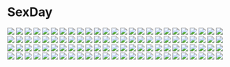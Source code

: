 # SexDay
![](https://konachan.com/image/2ca4b4beca39bc4bddfcdff3f788b357/Konachan.com%20-%2012812%20andou_mahoro%20mahoromatic.jpg)
![](https://konachan.com/image/69e8c31f45166d9978a84fbf80e1a29c/Konachan.com%20-%20201103%20animal_ears%20aqua_eyes%20breasts%20elbow_gloves%20gloves%20long_hair%20lu%27%27%20panties%20tattoo%20thighhighs%20topless%20underwear%20white_hair%20zhanjian_shaonu.jpg)
![](https://konachan.com/jpeg/1b3d6a0765e8ac7b1c886fe458d6b297/Konachan.com%20-%20248574%20blush%20breasts%20gray_hair%20green_eyes%20konpaku_youmu%20myon%20no_bra%20nori_tamago%20open_shirt%20short_hair%20touhou.jpg)
![](https://konachan.com/image/8014f3fef13dce316c1b6420bf18c5a6/Konachan.com%20-%20200558%20ass%20bath%20bathtub%20blonde_hair%20blue_eyes%20blush%20breasts%20brown_hair%20bubbles%20cleavage%20cropped%20metroid%20navel%20nintendo%20rosalina%20samus_aran%20water%20wink%20yuri.jpg)
![](https://konachan.com/image/4420a03098a3cefe5e0ae18b2998bdf8/Konachan.com%20-%20196428%20blue_hair%20boots%20fire%20hat%20hinanawi_tenshi%20red_eyes%20skirt%20sword%20touhou%20umigarasu_%28kitsune1963%29%20weapon.jpg)
![](https://konachan.com/image/9779432ae11df045d25d3cb4e0bd15cc/Konachan.com%20-%20165235%20cape%20cotta%20moon%20night%20petals%20ruby_rose%20rwby%20scythe%20weapon.jpg)
![](https://konachan.com/image/1237a30973cba8927a55553a3650a174/Konachan.com%20-%2081048%20alice_margatroid%20chibi%20doll%20eyepatch%20group%20guitar%20hat%20instrument%20kirisame_marisa%20patchouli_knowledge%20sanntouhei%20shanghai_doll%20tagme%20touhou%20witch.jpg)
![](https://konachan.com/image/b86e0da3081df2136bce9b1e30f6fb01/Konachan.com%20-%20103589%20alice_in_wonderland%20alice_%28wonderland%29%20animal%20blonde_hair%20blue_eyes%20bunny%20candy%20dress%20flowers%20lollipop%20red_eyes.jpg)
![](https://konachan.com/image/604eae0586b5640967e81545c05b2374/Konachan.com%20-%2025289%20kasugano_midori%20midori_no_hibi.jpeg)
![](https://konachan.com/image/894197c22b89306540eb07148b289781/Konachan.com%20-%207258%20gagraphic%20hirokawa_tomo%20logo%20male%20watermark.jpg)
![](https://konachan.com/jpeg/144243291f0ae7721d3650ead6c18370/Konachan.com%20-%2075195%20blue_eyes%20blue_hair%20bow%20butterfly%20chibi%20cirno%20fairy%20sleeping%20touhou%20white.jpg)
![](https://konachan.com/image/3ca37cfa9978a42d49973fdb888d1ab4/Konachan.com%20-%2011813%20tagme.jpg)
![](https://konachan.com/image/99677c163917f535f2ff9f7a41685f55/Konachan.com%20-%2033278%20nishimata_aoi%20ribbons%20under_the_innocent_sky%20wings.jpg)
![](https://konachan.com/image/e8ac930456f813d4c62b7ebae3cb9b43/Konachan.com%20-%2040939%20mai-hime%20miyu_greer.jpg)
![](https://konachan.com/jpeg/770ad9242523746055df3d81545ff1a3/Konachan.com%20-%208775%20akaneiro_no_palette%20autumn%20canvas2_niji_iro_no_sketch%20housen_elis%20nanao_naru.jpg)
![](https://konachan.com/image/17b886c06be323442982566737ba08ee/Konachan.com%20-%20141427%20blue_eyes%20d_chara_mail%20green_hair%20jpeg_artifacts%20minatsuki_arumi%20twintails.jpg)
![](https://konachan.com/jpeg/8715bae49ce30da9054fb10415c0ba77/Konachan.com%20-%2069421%20amakura%20game_cg%20glasses%20id_-rebirth_session-%20panties%20root_nuko%20saionji_kyouko%20skirt%20underwear%20upskirt.jpg)
![](https://konachan.com/image/4648204d2b0018186909d1b44eabd6d8/Konachan.com%20-%2079073%20animal%20bird%20blonde_hair%20original%20purple_eyes%20swimsuit%20tairano_juuichi.jpg)
![](https://konachan.com/image/3565655050dc5d33a10d806595968f70/Konachan.com%20-%20299329%20brown_eyes%20brown_hair%20building%20hankachi_%28okayama012%29%20hat%20hatoba_tsugu%20hatoba_tsugu_%28channel%29%20scenic%20shirt%20short_hair%20skirt%20stockings.jpg)
![](https://konachan.com/jpeg/bc2e834c2c0295c537b5673c8ba145b9/Konachan.com%20-%2095877%20blue_eyes%20blue_hair%20hat%20kawashiro_nitori%20minazuki_isami%20touhou.jpg)
![](https://konachan.com/image/fe6d085e30145a42c7cb761f912c92d2/Konachan.com%20-%20177125%20blush%20flat_chest%20hoshimiya_kate%20kannazuki_genshi%20loli%20navel%20sekai_seifuku%3A_bouryaku_no_zvezda.jpg)
![](https://konachan.com/image/3bc6516f9bca6cf2e2d43030a72810ed/Konachan.com%20-%2080680%203d%20hachune_miku%20vocaloid.jpg)
![](https://konachan.com/jpeg/4f33fafa0be5647529358ec638bdb68a/Konachan.com%20-%20215038%20boots%20building%20city%20gloves%20goggles%20motorcycle%20segamark%20shorts%20signed%20thighhighs%20twintails.jpg)
![](https://konachan.com/jpeg/46dc752ef168043d2d645fc8e561dd13/Konachan.com%20-%20263136%20aliasing%20all_male%20animal%20aqua_eyes%20blonde_hair%20gloves%20hat%20link_%28zelda%29%20male%20pointed_ears%20short_hair%20sketch%20suimya%20sword%20the_legend_of_zelda%20weapon.jpg)
![](https://konachan.com/jpeg/4b2b1b3e27628bb268f62f8d810a166e/Konachan.com%20-%20147910%20breast_hold%20breasts%20censored%20fingering%20game_cg%20nipples%20nopan%20open_shirt%20pink_hair%20pussy%20rooftop%20sayori%20short_hair%20spread_legs%20staffing%20thighhighs.jpg)
![](https://konachan.com/image/674d69ee6df739d59c568f4a3865b7e8/Konachan.com%20-%20160378%20bed%20blue_eyes%20bra%20gray_hair%20hong_%28white_spider%29%20izayoi_sakuya%20panties%20touhou%20underwear.jpg)
![](https://konachan.com/jpeg/194397aa5efba29262837fd90fde62dc/Konachan.com%20-%20296674%20banishment%20clouds%20dress%20original%20scenic%20signed%20summer%20summer_dress%20sunset%20water.jpg)
![](https://konachan.com/image/a44025b30046c99b9d5ba420c027063e/Konachan.com%20-%2027664%20blue_eyes%20brown_hair%20neon_genesis_evangelion%20soryu_asuka_langley%20swimsuit.jpg)
![](https://konachan.com/jpeg/65e3d1633399e0299dd8d1547af4f5c8/Konachan.com%20-%20242443%20anibache%20blue_hair%20feathers%20long_hair%20love_live%21_school_idol_project%20love_live%21_sunshine%21%21%20magic%20purple_eyes%20school_uniform%20tie%20tsushima_yoshiko.jpg)
![](https://konachan.com/image/3b9d584cf21c4601408677724f328d11/Konachan.com%20-%20158922%20book%20madcocoon%20paper%20patchouli_knowledge%20touhou.jpg)
![](https://konachan.com/image/803525e6c1d3223ccb640f1942b85471/Konachan.com%20-%2041087%20kanon%20sky%20tagme%20tsukimiya_ayu.jpg)
![](https://konachan.com/jpeg/2b7707be9c9a9dda6b28009e7bef1b3f/Konachan.com%20-%20139143%20bikini%20blush%20breast_hold%20breasts%20game_cg%20kasugano_akuru%20kotori_yuukei%20nipples%20pool%20sasaoka_kiki%20shindou_rei%20swimsuit%20toono_hinako%20topless%20water.jpg)
![](https://konachan.com/image/320f16e022cdccb7ac08435ae91bf7f0/Konachan.com%20-%2032932%20blue_eyes%20blue_hair%20boots%20clouds%20drink%20food%20fruit%20group%20kaito%20leek%20long_hair%20male%20meiko%20panties%20popsicle%20scarf%20sky%20tie%20underwear%20vocaloid%20wink.jpg)
![](https://konachan.com/jpeg/7ee98f302b283c4a340c93fca40aa5d4/Konachan.com%20-%20274216%20animal_ears%20azur_lane%20black_hair%20blush%20breast_hold%20breasts%20foxgirl%20long_hair%20naked_shirt%20no_bra%20nopan%20open_shirt%20shirt%20thighhighs%20yellow_eyes.jpg)
![](https://konachan.com/image/7ab05618eacb52333f5628106aa5b33a/Konachan.com%20-%2018939%20ayanami_rei%20black%20blue_hair%20bodysuit%20nakayohi_mogudan%20neon_genesis_evangelion%20red_eyes%20short_hair%20skintight%20vector%20yukinobu_azumi.jpg)
![](https://konachan.com/image/2226a496360b162b43ff68abbd2d2735/Konachan.com%20-%20143347%20another%20black_hair%20eyepatch%20misaki_mei%20school_uniform%20short_hair%20tagme_%28artist%29.jpg)
![](https://konachan.com/image/9a11c65f48658d4ea97d5fed47edc6e9/Konachan.com%20-%2039678%20dragonaut.jpg)
![](https://konachan.com/image/179ebbc7bf4715b431f33252a116dbcd/Konachan.com%20-%20287807%20black_hair%20blue_eyes%20clouds%20corset%20dress%20gloves%20gothic%20group%20hoodie%20long_hair%20pantyhose%20pauld%20petals%20ruby_rose%20rwby%20scythe%20shorts%20sky%20water%20weapon.jpg)
![](https://konachan.com/jpeg/fdf1550960a0cd5ca90e0f9fd7d6c410/Konachan.com%20-%20211754%20barefoot%20blue_eyes%20blue_hair%20breasts%20cleavage%20erect_nipples%20gakusen_toshi_asterisk%20long_hair%20sideboob%20toudou_kirin%20yuuki_hagure.jpg)
![](https://konachan.com/jpeg/aeb6d711d7369e51ffdb30f26cf50c5b/Konachan.com%20-%20199649%20asou_fumi%20baseson%20breast_grab%20breasts%20brown_eyes%20brown_hair%20cross%20game_cg%20kimihane%20long_hair%20mtu%20nipples%20no_bra%20pantyhose%20short_hair%20skirt%20yuri.jpg)
![](https://konachan.com/image/43850bc14479c460e3fced19e3b89a3b/Konachan.com%20-%2029732%20aquaplus%20himeyuri_ruri%20himeyuri_sango%20kawata_hisashi%20komaki_manaka%20kousaka_tamaki%20kusakabe_yuki%20leaf%20sasamori_karin%20to_heart%20to_heart_2%20tonami_yuma.jpg)
![](https://konachan.com/image/fb3639b3995fc7d072e8cf8c1898628a/Konachan.com%20-%2054960%20blonde_hair%20chaos%3Bhead%20long_hair%20nishijou_nanami%20pink_hair%20sakihata_rimi%20school_uniform%20skirt%20thighhighs.jpg)
![](https://konachan.com/image/114f8bf0f37aa160a034a47332c6bc79/Konachan.com%20-%2063128%20tagme.jpg)
![](https://konachan.com/jpeg/8841889aefd43658c878247c5504072d/Konachan.com%20-%20128038%202girls%20aihara_kaori%20cosplay%20flowers%20hat%20japanese_clothes%20momo_bako%20original%20parody%20rojiko%20senbon-zakura_%28vocaloid%29%20thighhighs.jpg)
![](https://konachan.com/image/182da0b27994fdd82455cde969c0445c/Konachan.com%20-%2018914%20sakai_yuuji%20shakugan_no_shana%20yoshida_kazumi.jpg)
![](https://konachan.com/jpeg/05d39815f89b93c6458d032eb2826944/Konachan.com%20-%20125827%20mawaru_penguindrum%20white.jpg)
![](https://konachan.com/image/a5be6c23074135a9f977c1e24043cf7c/Konachan.com%20-%207695%20nijiiro_zakura%20purple%20tagme.jpg)
![](https://konachan.com/jpeg/74fa24c20bd37e9044e0b07c289e924c/Konachan.com%20-%20238076%20blue_eyes%20enkidu%20fate_grand_order%20fate_%28series%29%20flowers%20green_eyes%20green_hair%20long_hair%20tagme_%28artist%29.jpg)
![](https://konachan.com/jpeg/be134873e006e257a94ab7f4a2929c55/Konachan.com%20-%20246102%20all_male%20anthropomorphism%20group%20male%20tagme%20tagme_%28character%29%20t_k_g%20touken_ranbu.jpg)
![](https://konachan.com/jpeg/e15ca81561c317f22513ee7cfa04057d/Konachan.com%20-%20238266%20aqua_eyes%20blonde_hair%20blush%20boku_to_koi_suru_ponkotsu_akuma%20breasts%20feathers%20fujima_emiri%20long_hair%20navel%20nipples%20nude%20sayori%20scan%20smile%20wings%20wink.jpg)
![](https://konachan.com/jpeg/20f2c184b89fdc2c0a15f4e7404cf4eb/Konachan.com%20-%20226188%20belle%20fue%20game_cg%20katahane.jpg)
![](https://konachan.com/image/46c732d472f19040f6255c7b920cbd0b/Konachan.com%20-%2054506%20bakemonogatari%20hachikuji_mayoi%20loli%20monogatari_%28series%29.jpg)
![](https://konachan.com/jpeg/cdd9888393a6214031d6e338337c52d1/Konachan.com%20-%20303690%20animal_ears%20flowers%20lolita_fashion%20original%20umi_no_mizu.jpg)
![](https://konachan.com/jpeg/efd42b3f6ea80f558b26885fc9125a48/Konachan.com%20-%20209435%20green_eyes%20long_hair%20pink_hair%20ponytail%20ribbons%20shione_lt%20shirt%20skirt%20toudou_charo%20utau.jpg)
![](https://konachan.com/image/2dab89a22fa4785c8c38fc1fd3d2ef32/Konachan.com%20-%2091190%20all_male%20clouds%20grass%20kenji_gonzales%20male%20original%20tree.jpg)
![](https://konachan.com/image/369e99152a3bf2252b88380217766164/Konachan.com%20-%2085996%20game_cg%20hasekura_airi%20jpeg_artifacts%20kick%20misaki_kurehito%20panties%20school_uniform%20skirt%20spread_legs%20trumple%20underwear%20upskirt.jpg)
![](https://konachan.com/image/afcf680c1dbba3b5c6a63321d76701a6/Konachan.com%20-%20195653%20anthropomorphism%20brown_hair%20drink%20kantai_collection%20kongou_%28kancolle%29%20thighhighs%20yasai_%28artist%29.jpg)
![](https://konachan.com/image/af180194b49716f4ea3f0ec5143ab330/Konachan.com%20-%20173374%20animal_ears%20anthropomorphism%20blue_eyes%20blush%20firefox%20foxgirl%20jpeg_artifacts%20nopan%20orange_hair%20piro_%28artist%29%20pubic_hair%20pussy%20tail%20watermark%20wink.jpg)
![](https://konachan.com/jpeg/9011d72987e7ecaf24759bfa835dae78/Konachan.com%20-%20147565%20animal_ears%20astronauts%20breasts%20crying%20erect%21%20foxgirl%20game_cg%20long_hair%20navel%20nipples%20nude%20piromizu%20rain%20red_eyes%20shower%20tears%20water%20wet%20white_hair.jpg)
![](https://konachan.com/image/067cc365f1c9e1141184cc8fab2a43fa/Konachan.com%20-%20128248%20chibi%20hatsune_miku%20heart%20kagamine_rin%20temari_%28deae%29%20vocaloid.jpg)
![](https://konachan.com/image/b436c966ec07d415a191af2ea1ebcc50/Konachan.com%20-%20264481%20aqua_eyes%20aqua_hair%20bow%20dress%20hatsune_miku%20headphones%20jpeg_artifacts%20long_hair%20mika_pikazo%20ribbons%20thighhighs%20twintails%20vocaloid.jpg)
![](https://konachan.com/jpeg/00f73d485dde583e5bdbfb39b2886745/Konachan.com%20-%20300094%20aaaa%20ass%20blonde_hair%20blue_eyes%20blush%20breasts%20cropped%20long_hair%20nipples%20nude%20original%20water%20wet.jpg)
![](https://konachan.com/image/acd222ce2a746771e18e8133f76292fb/Konachan.com%20-%20223894%20anthropomorphism%20anus%20blush%20breasts%20censored%20fingering%20group%20masturbation%20nipples%20panties%20pussy%20pussy_juice%20rensanma%20thighhighs%20underwear%20wet.jpg)
![](https://konachan.com/image/d92c4ef7141ff3fe435647e2135c3992/Konachan.com%20-%20126567%20baseball_bat%20brown_eyes%20brown_hair%20disgaea%20hat%20kazamatsuri_fuuka%20long_hair%20prinny%20school_uniform%20thighhighs%20twintails%20yuguru.jpg)
![](https://konachan.com/image/01cbe21c80c6e60a49d9db109a16382e/Konachan.com%20-%20296385%20black_hair%20blush%20breasts%20kurasawa_moko%20long_hair%20original%20red_eyes%20ribbons%20skirt%20thighhighs.jpg)
![](https://konachan.com/image/290262385b6c64b19ae779c8c588fb02/Konachan.com%20-%2084057%20animal_ears%20catgirl%20class_of_heroes_3%20katana%20sword%20thighhighs%20weapon.jpg)
![](https://konachan.com/image/023b9ebc9861eca684c9ed543995e53b/Konachan.com%20-%2096395%20elizabeth_f_beurling%20elma_leivonen%20rosettastone%20strike_witches%20valentine.jpg)
![](https://konachan.com/jpeg/40261b598de6269d81824a15dcfea19d/Konachan.com%20-%20256470%20animal_ears%20aqua_eyes%20blonde_hair%20blush%20bra%20breasts%20collar%20fang%20game_cg%20kinari_momiji%20long_hair%20panties%20skirt%20thighhighs%20underwear%20wolfgirl.jpg)
![](https://konachan.com/jpeg/12aed08dc7a9e0c9fb51b6acb10c4108/Konachan.com%20-%20139760%20aqua_eyes%20asteel_runastia%20astronauts%20blue_hair%20blush%20erect%21%20flowers%20game_cg%20long_hair%20piromizu%20ribbons%20skirt.jpg)
![](https://konachan.com/image/d8ea4b6f1d57cab2c6e3de170224b533/Konachan.com%20-%2026682%20cigarette%20ginko_%28mushishi%29%20green_eyes%20mushishi%20rainbow%20white_hair.jpg)
![](https://konachan.com/jpeg/ce115f4b49ad04f00054e99103bdcfa7/Konachan.com%20-%20285414%20anus%20ass%20atelier%20barefoot%20blush%20breasts%20brown_eyes%20cropped%20group%20handjob%20nipples%20no_bra%20nopan%20nude%20paizuri%20penis%20pussy%20short_hair%20uncensored.jpg)
![](https://konachan.com/image/d0f7495a5003befc698fc0bd04303e10/Konachan.com%20-%2082578%20cc%20code_geass%20green_hair%20japanese_clothes%20lelouch_lamperouge%20male.jpg)
![](https://konachan.com/jpeg/3fa459030cc343aaa68a073e191da3a8/Konachan.com%20-%20192261%20amae_kozue%20animal_ears%20breast_grab%20breasts%20bunny_ears%20bunnygirl%20censored%20game_cg%20green_eyes%20nipples%20penis%20pink_hair%20pussy%20rubi-sama%20sex%20skyfish.jpg)
![](https://konachan.com/image/7891d3799f0da46effafc87d1be93985/Konachan.com%20-%2066161%20japanese_clothes%20kimono%20umineko_no_naku_koro_ni%20ushiromiya_jessica.jpg)
![](https://konachan.com/image/584c2294dedca3ff166c1f5bce28f15d/Konachan.com%20-%2084659%20len%20melty_blood%20shingetsutan_tsukihime%20uka%20white_len.jpg)
![](https://konachan.com/image/c594cedf7148252e078e559b80fb2608/Konachan.com%20-%20269074%20aliasing%20anus%20blindfold%20bondage%20bow%20breasts%20censored%20kneehighs%20navel%20nipples%20no_bra%20open_shirt%20original%20pubic_hair%20pussy%20rope%20shirt%20short_hair.jpg)
![](https://konachan.com/image/a5c06daa4faca96b06390f00175c6f1b/Konachan.com%20-%2031468%20breasts%20censored%20favorite%20game_cg%20happy_margaret%21%20kokonoka%20nipples%20penis%20pussy%20sex%20shirt_lift.jpg)
![](https://konachan.com/image/6337ff3fdca03cecf4022f3719ea833d/Konachan.com%20-%20282566%20anus%20bed%20bikini%20black_hair%20blush%20breasts%20brown_hair%20censored%20cum%20navel%20nipples%20nironiro%20original%20penis%20pubic_hair%20pussy%20red_eyes%20short_hair%20swimsuit.jpg)
![](https://konachan.com/image/1be779a75a780ae66c5768df1052d29d/Konachan.com%20-%20191294%20ass%20ball%20beach%20bikini%20blue_eyes%20braids%20breasts%20cleavage%20dark_skin%20hunie_pop%20kaskia%20logo%20long_hair%20red_eyes%20short_hair%20sport%20swimsuit%20twintails.jpg)
![](https://konachan.com/image/59adfec82b0096711a140fd06082fc47/Konachan.com%20-%20205971%20aisaka_taiga%20animal%20animal_ears%20bird%20blue_hair%20blush%20catgirl%20long_hair%20male%20orange_hair%20red_eyes%20short_hair%20tail%20toradora%20water%20watermark%20yukata.jpg)
![](https://konachan.com/image/7cd3e376fd80fbec73965aa6a6f8a8c0/Konachan.com%20-%2013135%20toki_wo_kakeru_shoujo.jpg)
![](https://konachan.com/image/b822f5bccb992561f72dee9f1fd6ee5d/Konachan.com%20-%20178120%202girls%20anthropomorphism%20ass%20cameltoe%20harimoji%20kantai_collection%20panties%20tatsuta_%28kancolle%29%20tenryuu_%28kancolle%29%20underwear%20upskirt.jpg)
![](https://konachan.com/image/ddc5b2b8e230ea1a07cba373d4777930/Konachan.com%20-%20135971%2033paradox%20aozaki_aoko%20dress%20kuonji_alice%20mahou_tsukai_no_yoru%20shizuki_soujuurou%20thighhighs.jpg)
![](https://konachan.com/jpeg/71f277fda3991e7e3cc28eada884c9be/Konachan.com%20-%2098457%20all_male%20game_cg%20makura%20male%20natsume_kei%20sakura_no_uta%20short_hair%20tagme.jpg)
![](https://konachan.com/jpeg/0424159e723f14edf0935bd29ea98445/Konachan.com%20-%2079680%20brown_hair%20long_hair%20red_eyes%20reiuji_utsuho%20ribbons%20skirt%20sky%20touhou%20wings.jpg)
![](https://konachan.com/jpeg/ad72d0b4dcce72760250b117bdfcf5d4/Konachan.com%20-%20118727%20enomoto_yoshika%20game_cg%20green_hair%20japanese_clothes%20maikaze_no_melt%20orange_eyes%20tenmaso%20whirlpool.jpg)
![](https://konachan.com/image/445e844d25dbf1468c3001878f69bf7d/Konachan.com%20-%2071437%20aram%20beach%20blonde_hair%20flowers%20green_eyes%20hoshina_airi%20long_hair%20merchen_prince%20merupuri%20pink_eyes%20pink_hair%20short_hair.jpg)
![](https://konachan.com/jpeg/0fe05cb5e77a11e0f15b69f655de5cde/Konachan.com%20-%20231493%20chibi%20dahuang%20inubashiri_momiji%20kagiyama_hina%20kawashiro_nitori%20leaves%20shameimaru_aya%20signed%20touhou%20wolfgirl.jpg)
![](https://konachan.com/image/6256b7d542903e6cc922d791e55de955/Konachan.com%20-%2099553%20itsuya%20tagme.jpg)
![](https://konachan.com/jpeg/150eec66e8bd1077e77451e456152db6/Konachan.com%20-%20229849%202girls%20blush%20brown_hair%20drink%20hat%20headdress%20kneehighs%20orange_eyes%20paper%20pink_hair%20pyonsuke0141%20red_eyes%20sake%20short_hair%20skirt%20touhou%20wings.jpg)
![](https://konachan.com/image/3595bc42c86657737940ae1007d16ac0/Konachan.com%20-%2027098%20all_male%20code_geass%20lelouch_lamperouge%20male%20scan.jpg)
![](https://konachan.com/image/1caba2fb02cf30d076c98d3ddb400364/Konachan.com%20-%2081096%20hatsune_miku%20jpeg_artifacts%20miku_append%20twintails%20vocaloid.jpg)
![](https://konachan.com/image/2322cb3ad3db11609aa2ccfe041f1bea/Konachan.com%20-%2061799%20harukaze_chiharu%20hayate_no_gotoku%20kasumi_aika%20panties%20underwear.jpg)
![](https://konachan.com/image/e9ddebc066d564826632eb3522176732/Konachan.com%20-%20220481%20aqua_hair%20blush%20breasts%20collar%20fingering%20itose_ikuto%20maid%20nipples%20no_bra%20panties%20pink_hair%20short_hair%20spread_legs%20thighhighs%20twins%20underwear.jpg)
![](https://konachan.com/image/d76775afbba043cd185962fb65f596b6/Konachan.com%20-%20202112%20all_male%20clouds%20dualscreen%20emiya_shirou%20fate_%28series%29%20fate_stay_night%20magicians%20male%20red_hair%20scenic%20short_hair%20sky%20sword%20weapon.jpg)
![](https://konachan.com/image/770f1c385149dc783f896cfe5b99a95a/Konachan.com%20-%2070541%20hatsune_miku%20headphones%20kamui_gakupo%20magnet_%28vocaloid%29%20male%20twintails%20vocaloid.jpg)
![](https://konachan.com/image/356dcfb2dae8eac1c2b03393f1a77c4c/Konachan.com%20-%20135431%20blood%20blue_eyes%20boots%20breasts%20chain%20fate_zero%20gloves%20knife%20leaves%20long_hair%20pantyhose%20ponytail%20red_eyes%20saber%20sky%20sword%20tie%20tokiti%20type-moon%20weapon.jpg)
![](https://konachan.com/jpeg/a081b1926c2dd011b35632da5d4aaada/Konachan.com%20-%20247775%20black_hair%20blue_eyes%20breasts%20cleavage%20dress%20hat%20leaves%20long_hair%20original%20senmu%20wristwear.jpg)
![](https://konachan.com/image/a703593301c4882ca27d2abaaee46d73/Konachan.com%20-%20197128%20dualscreen%20gloves%20hat%20lowlight_kirilenko%20patchouli_knowledge%20phone%20purple_hair%20red_eyes%20touhou.jpg)
![](https://konachan.com/jpeg/09ad1b1dbe95992dc67c0ae004ced7a2/Konachan.com%20-%20183114%20building%20city%20flowers%20fujimiya_kaori%20hase_yuuki%20isshuukan_friends%20ribbons%20school_uniform%20skirt%20swordsouls%20tree.jpg)
